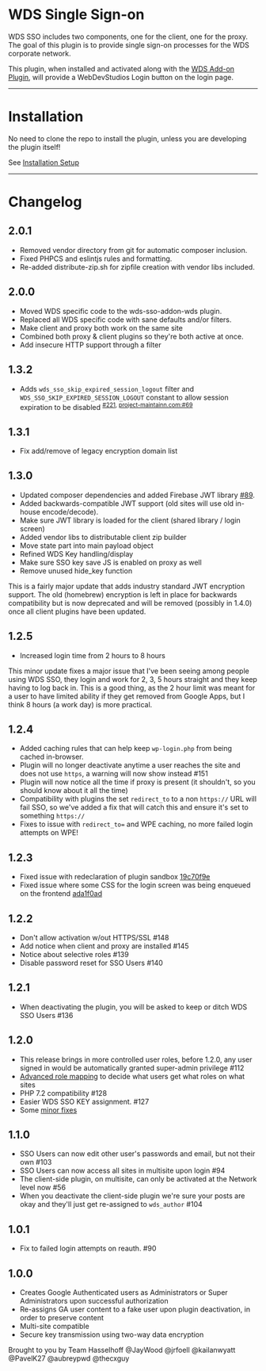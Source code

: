 # WDS Single Sign-on

WDS SSO includes two components, one for the client, one for the proxy. The goal of this plugin is to provide single sign-on processes for the WDS corporate network.

This plugin, when installed and activated along with the [WDS Add-on Plugin](https://github.com/WebDevStudios/sso-addon), will provide a WebDevStudios Login button on the login page.

_____________

# Installation

No need to clone the repo to install the plugin, unless you are developing the plugin itself!

See [Installation Setup](https://github.com/WebDevStudios/wds-sso/wiki/Installation-Setup)

_____________

# Changelog

## 2.0.1

- Removed vendor directory from git for automatic composer inclusion.
- Fixed PHPCS and eslintjs rules and formatting.
- Re-added distribute-zip.sh for zipfile creation with vendor libs included.

## 2.0.0

- Moved WDS specific code to the wds-sso-addon-wds plugin.
- Replaced all WDS specific code with sane defaults and/or filters.
- Make client and proxy both work on the same site
- Combined both proxy & client plugins so they're both active at once.
- Add insecure HTTP support through a filter

## 1.3.2

- Adds `wds_sso_skip_expired_session_logout` filter and `WDS_SSO_SKIP_EXPIRED_SESSION_LOGOUT` constant to allow session expiration to be disabled <sup>[#221](https://github.com/WebDevStudios/wds-sso/issues/221), [project-maintainn.com:#69](https://github.com/WebDevStudios/project-maintainn.com/issues/69)</sup>

## 1.3.1

- Fix add/remove of legacy encryption domain list

## 1.3.0

- Updated composer dependencies and added Firebase JWT library [#89](https://github.com/WebDevStudios/wds-sso/issues/89).
- Added backwards-compatible JWT support (old sites will use old in-house encode/decode).
- Make sure JWT library is loaded for the client (shared library / login screen)
- Added vendor libs to distributable client zip builder
- Move state part into main payload object
- Refined WDS Key handling/display
- Make sure SSO key save JS is enabled on proxy as well
- Remove unused hide_key function

This is a fairly major update that adds industry standard JWT encryption support.
The old (homebrew) encryption is left in place for backwards compatibility but is
now deprecated and will be removed (possibly in 1.4.0) once all client plugins have
been updated.

## 1.2.5

- Increased login time from 2 hours to 8 hours

This minor update fixes a major issue that I've been seeing among people using WDS SSO,
they login and work for 2, 3, 5 hours straight and they keep having to log back in. This
is a good thing, as the 2 hour limit was meant for a user to have limited ability if they
get removed from Google Apps, but I think 8 hours (a work day) is more practical.

## 1.2.4

- Added caching rules that can help keep `wp-login.php` from being cached in-browser.
- Plugin will no longer deactivate anytime a user reaches the site and does not use `https`, a warning will now show instead #151
- Plugin will now notice all the time if proxy is present (it shouldn't, so you should know about it all the time)
- Compatibility with plugins the set `redirect_to` to a non `https://` URL will fail SSO, so we've added a fix that will catch this and ensure it's set to something `https://`
- Fixes to issue with `redirect_to=` and WPE caching, no more failed login attempts on WPE!

## 1.2.3

- Fixed issue with redeclaration of plugin sandbox [19c70f9e](https://github.com/WebDevStudios/wds-sso/commit/19c70f9e9796d938cbb7538c31666663d498fe3e)
- Fixed issue where some CSS for the login screen was being enqueued on the frontend [ada1f0ad](https://github.com/WebDevStudios/wds-sso/commit/ada1f0ad68dd3e23261b4a79971c0b0d59c13175)

## 1.2.2

- Don't allow activation w/out HTTPS/SSL #148
- Add notice when client and proxy are installed #145
- Notice about selective roles #139
- Disable password reset for SSO Users #140

## 1.2.1

- When deactivating the plugin, you will be asked to keep or ditch WDS SSO Users #136

## 1.2.0

- This release brings in more controlled user roles, before 1.2.0, any user signed in would be automatically granted super-admin privilege #112
- [Advanced role mapping](https://github.com/WebDevStudios/wds-sso/search?utf8=%E2%9C%93&q=This+filter+makes+it+easy+%28programatically%29+to+assign&type=) to decide what users get what roles on what sites
- PHP 7.2 compatibility #128
- Easier WDS SSO KEY assignment. #127
- Some [minor fixes](https://github.com/WebDevStudios/wds-sso/milestone/9?closed=1)

## 1.1.0

- SSO Users can now edit other user's passwords and email, but not their own #103
- SSO Users can now access all sites in multisite upon login #94
- The client-side plugin, on multisite, can only be activated at the Network level now #56
- When you deactivate the client-side plugin we're sure your posts are okay and they'll just get re-assigned to `wds_author` #104

## 1.0.1

- Fix to failed login attempts on reauth. #90

## 1.0.0

* Creates Google Authenticated users as Administrators or Super Administrators upon successful authorization
* Re-assigns GA user content to a fake user upon plugin deactivation, in order to preserve content
* Multi-site compatible
* Secure key transmission using two-way data encryption

Brought to you by Team Hasselhoff @JayWood @jrfoell @kailanwyatt @PavelK27 @aubreypwd @thecxguy
